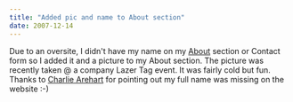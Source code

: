 ```yaml
---
title: "Added pic and name to About section"
date: 2007-12-14
---
```


Due to an oversite, I didn't have my name on my [About](http://mikehenke.com/machblog/index.cfm?event=showAbout) section or Contact form so I added it and a picture to my About section. The picture was recently taken @ a company Lazer Tag event. It was fairly cold but fun. Thanks to [Charlie Arehart](http://www.carehart.org/) for pointing out my full name was missing on the website :-)
